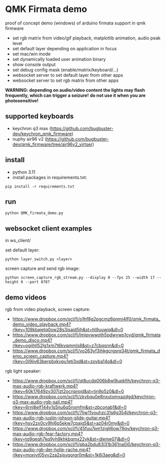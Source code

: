 QMK Firmata demo
================

proof of concept demo (windows) of arduino firmata support in qmk firmware

- set rgb matrix from video/gif playback, matplotlib animation, audio peak level
- set default layer depending on application in focus
- set mac/win mode
- set dynamically loaded user animation binary
- show console output
- set debug config mask (enable/matrix/keyboard/...)
- websocket server to set default layer from other apps
- websocket server to set rgb matrix from other apps

**WARNING: depending on audio/video content the lights may flash frequently, which can trigger a seizure!**
**do not use it when you are photosensitive!**

supported keyboards
-------------------

* keychron q3 max (https://github.com/bugbuster-dev/keychron_qmk_firmware)
* nuphy air96 v2 (https://github.com/bugbuster-dev/qmk_firmware/tree/air96v2_virtser)

install
-------

* python 3.11
* install packages in requirements.txt:
~~~
pip install -r requirements.txt
~~~

run
---

~~~
python QMK_firmata_demo.py
~~~

websocket client examples
-------------------------

in ws_client/

set default layer:
~~~
python layer_switch.py <layer>
~~~

screen capture and send rgb image:
~~~
python screen_capture_rgb_stream.py --display 0 --fps 25 --width 17 --height 6 --port 8787
~~~

demo videos
-----------

rgb from video playback, screen capture:
* https://www.dropbox.com/scl/fi/o1hf8g2pgcmz6pnmi4lf0/qmk_firmata_demo_video_playback.mp4?rlkey=109kbajetq0ow28s3isaid5ih&st=hl9uuwiq&dl=0
* https://www.dropbox.com/scl/fi/lmipvwwoth5pdwywp1cyd/qmk_firmata_demo_disco.mp4?rlkey=ogiihll52lg1xm7t6kvqmmls8&st=z7cbqsnn&dl=0
* https://www.dropbox.com/scl/fi/vo263yf3ihkgcrgsrq34t/qmk_firmata_demo_screen_capture.mp4?rlkey=0i9iiv63berpbxkypu1eti3xd&st=zovba14p&dl=0

rgb light speaker:
* https://www.dropbox.com/scl/fi/ql8ucdq006b8wl9upkfih/keychron-q3-max-audio-rgb-kraftwerk.mp4?rlkey=60k17649zv307izt2ocnprojd&st=tin9p5z0&dl=0
* https://www.dropbox.com/scl/fi/zkvbqu0e8nxutxmxazdgd/keychron-q3-max-audio-rgb-sail.mp4?rlkey=6rnj8elf144y1s5nu6q5nomfm&st=zbconab1&dl=0
* https://www.dropbox.com/scl/fi/7liw11vouhzc31s6g354j/keychron-q3-max-audio-rgb-justin-johson-slide-guitar.mp4?rlkey=hsv2zx0cv9hj6p5ekw7cpajg5&st=az04r0my&dl=0
* https://www.dropbox.com/scl/fi/45fuu7pm1zjgli6ow79qy/keychron-q3-max-audio-rgb-fear-factory.mp4?rlkey=tq9qeqh7kq9yh9khkbqmx22yk&st=dieme07j&dl=0
* https://www.dropbox.com/scl/fi/pba2bdu83l31b361na0i0/keychron-q3-max-audio-rgb-der-holle-rache.mp4?rlkey=moxiyt05vv2za2sjsvqorgr0m&st=1k6i3aeg&dl=0
